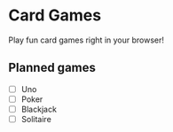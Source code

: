 # Card Games
Play fun card games right in your browser!

## Planned games
- [ ] Uno
- [ ] Poker
- [ ] Blackjack
- [ ] Solitaire
